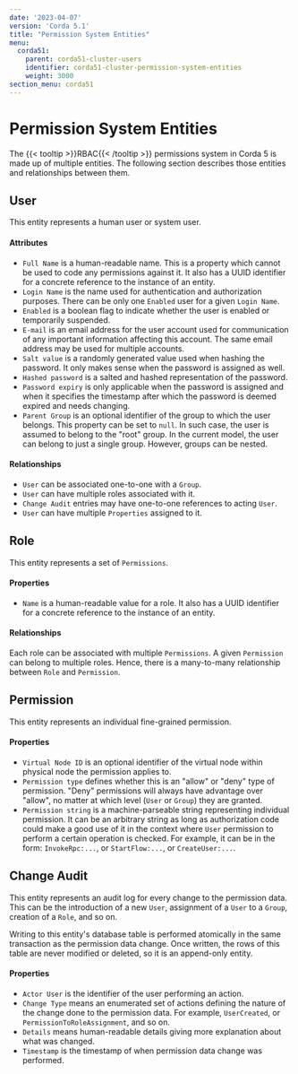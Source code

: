 ```yaml
---
date: '2023-04-07'
version: 'Corda 5.1'
title: "Permission System Entities"
menu:
  corda51:
    parent: corda51-cluster-users
    identifier: corda51-cluster-permission-system-entities
    weight: 3000
section_menu: corda51
---
```

# Permission System Entities
The {{< tooltip >}}RBAC{{< /tooltip >}} permissions system in Corda 5 is made up of multiple entities.
The following section describes those entities and relationships between them.

## User

This entity represents a human user or system user.

#### Attributes

* `Full Name` is a human-readable name. This is a property which cannot be used to code any permissions against it.
  It also has a UUID identifier for a concrete reference to the instance of an entity.
* `Login Name` is the name used for authentication and authorization purposes. There can be only one `Enabled` user for a given `Login Name`.
* `Enabled` is a boolean flag to indicate whether the user is enabled or temporarily suspended.
* `E-mail` is an email address for the user account used for communication of any important information
  affecting this account. The same email address may be used for multiple accounts.
* `Salt value` is a randomly generated value used when hashing the password. It only makes sense when the password is
  assigned as well.
* `Hashed password` is a salted and hashed representation of the password.
* `Password expiry` is only applicable when the password is assigned and when it specifies the timestamp after which the password
  is deemed expired and needs changing.
* `Parent Group` is an optional identifier of the group to which the user belongs. This property can be set to `null`. In such
  case, the user is assumed to belong to the "root" group. In the current model, the user can belong to just a
  single group. However, groups can be nested.

#### Relationships

* `User` can be associated one-to-one with a `Group`.
* `User` can have multiple roles associated with it.
* `Change Audit` entries may have one-to-one references to acting `User`.
* `User` can have multiple `Properties` assigned to it.

## Role

This entity represents a set of `Permissions`.

#### Properties

* `Name` is a human-readable value for a role. It also has a UUID identifier for a concrete reference to
  the instance of an entity.

#### Relationships

Each role can be associated with multiple `Permissions`. A given `Permission` can belong to multiple roles. Hence,
there is a many-to-many relationship between `Role` and `Permission`.

## Permission

This entity represents an individual fine-grained permission.

#### Properties

* `Virtual Node ID` is an optional identifier of the virtual node within physical node the permission applies to.
* `Permission type` defines whether this is an "allow" or "deny" type of permission. "Deny" permissions will always
  have advantage over "allow", no matter at which level (`User` or `Group`) they are granted.
* `Permission string` is a machine-parseable string representing individual permission. It can be an arbitrary string as
  long as authorization code could make a good use of it in the context where `User` permission to perform a certain
  operation is checked. For example, it can be in the form: `InvokeRpc:...`, or `StartFlow:...`, or `CreateUser:...`.

## Change Audit

This entity represents an audit log for every change to the permission data. This can be the introduction of a new `User`,
assignment of a `User` to a `Group`, creation of a `Role`, and so on.

Writing to this entity's database table is performed atomically in the same transaction as the permission data change.
Once written, the rows of this table are never modified or deleted, so it is an append-only entity.

#### Properties

* `Actor User` is the identifier of the user performing an action.
* `Change Type` means an enumerated set of actions defining the nature of the change done to the permission data. For example,
  `UserCreated`, or `PermissionToRoleAssignment`, and so on.
* `Details` means human-readable details giving more explanation about what was changed.
* `Timestamp` is the timestamp of when permission data change was performed.
